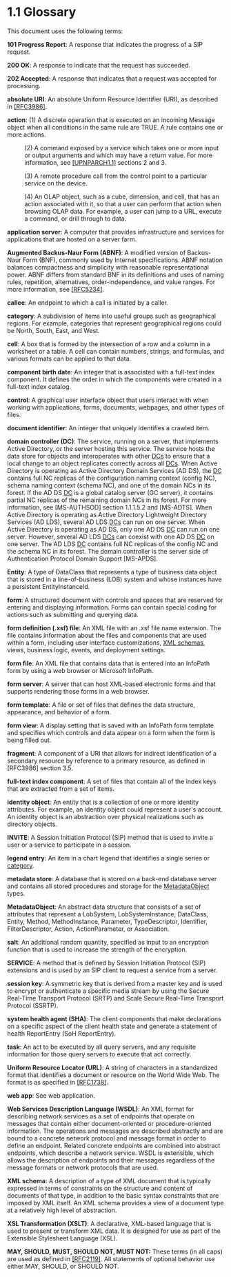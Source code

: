 <html dir="LTR" xmlns:mshelp="http://msdn.microsoft.com/mshelp" xmlns:ddue="http://ddue.schemas.microsoft.com/authoring/2003/5" xmlns:xlink="http://www.w3.org/1999/xlink" xmlns:tool="http://www.microsoft.com/tooltip">
 <body>
 <div id="header">
 <h1 class="heading">1.1 Glossary</h1>
 </div>
 <div id="mainSection">
 <div id="mainBody">
 <div id="allHistory" class="saveHistory"></div>
 <div id="sectionSection0" class="section" name="collapseableSection">
 

<p>This document uses the following terms:</p>

<p><a id="gt_ba472b15-c5d2-44f4-99dd-7fb9c5ceee66"><b>101 Progress Report</b>: A
response that indicates the progress of a SIP request.</a></p>

<p><a id="gt_d9c398c0-9009-4dc6-9340-36423671182b"><b>200 OK</b>: A response to
indicate that the request has succeeded.</a></p>

<p><a id="gt_f6843283-03bd-4e0c-8b71-19428a8b8575"><b>202 Accepted</b>: A response
that indicates that a request was accepted for processing.</a></p>

<p><a id="gt_a57a147f-1dc4-4cdf-932c-ea9a4be9ef0f"><b>absolute URI</b>: An absolute
Uniform Resource Identifier (URI), as described in </a><a href="https://go.microsoft.com/fwlink/?LinkId=90453">[RFC3986]</a>.</p>

<p><a id="gt_b178b6c0-7df9-4107-95ca-12c7f0b9900b"><b>action</b>: (1) A discrete
operation that is executed on an incoming Message object when all conditions in
the same rule are TRUE. A rule contains one or more actions.</a></p>

<dl>
<dd>
<p>(2) A command exposed by a
service which takes one or more input or output arguments and which may have a
return value. For more information, see <a href="https://go.microsoft.com/fwlink/?LinkId=166166">[UPNPARCH1.1]</a>
sections 2 and 3.</p>
</dd>
<dd>
<p>(3) A remote procedure call from
the control point to a particular service on the device.</p>
</dd>
<dd>
<p>(4) An OLAP object, such as a
cube, dimension, and cell, that has an action associated with it, so that a
user can perform that action when browsing OLAP data. For example, a user can
jump to a URL, execute a command, or drill through to data.</p>
</dd></dl>





<p><a id="gt_4a9218ba-0ee1-4ae9-ab68-52bd66eb4c9f"><b>application server</b>: A
computer that provides infrastructure and services for applications that are
hosted on a server farm.</a></p>

<p><a id="gt_24ddbbb4-b79e-4419-96ec-0fdd229c9ebf"><b>Augmented Backus-Naur Form
(ABNF)</b>: A modified version of Backus-Naur Form (BNF), commonly used by
Internet specifications. ABNF notation balances compactness and simplicity with
reasonable representational power. ABNF differs from standard BNF in its
definitions and uses of naming rules, repetition, alternatives,
order-independence, and value ranges. For more information, see </a><a href="https://go.microsoft.com/fwlink/?LinkId=123096">[RFC5234]</a>.</p>

<p><a id="gt_63989f3f-3d78-40e9-ad8c-bd6f122b8afb"><b>callee</b>: An endpoint to
which a call is initiated by a caller.</a></p>

<p><a id="gt_7d6acf13-ba4d-4a0a-930e-3eaee465c7f1"><b>category</b>: A subdivision
of items into useful groups such as geographical regions. For example,
categories that represent geographical regions could be North, South, East, and
West. </a></p>

<p><a id="gt_43d1e51e-4f26-493b-b7c9-e84e920d7461"><b>cell</b>: A box that is
formed by the intersection of a row and a column in a worksheet or a table. A
cell can contain numbers, strings, and formulas, and various formats can be
applied to that data.</a></p>

<p><a id="gt_4e6de273-4b78-4c0c-b812-69f4c8616510"><b>component birth date</b>: An
integer that is associated with a full-text index component. It defines the
order in which the components were created in a full-text index catalog.</a></p>

<p><a id="gt_3c89d16f-a826-4166-96ab-bf13e65b1a40"><b>control</b>: A graphical user
interface object that users interact with when working with applications,
forms, documents, webpages, and other types of files.</a></p>

<p><a id="gt_57833f30-88a2-4ab4-a07c-db88b9246f44"><b>document identifier</b>: An
integer that uniquely identifies a crawled item. </a></p>

<p><a id="gt_76a05049-3531-4abd-aec8-30e19954b4bd"><b>domain controller (DC)</b>:
The service, running on a server, that implements Active Directory, or the
server hosting this service. The service hosts the data store for objects and
interoperates with other </a><a href="f6104033-4e55-48ec-9da1-1b5b736b4dec.md#gt_76a05049-3531-4abd-aec8-30e19954b4bd">DCs</a>
to ensure that a local change to an object replicates correctly across all <a href="f6104033-4e55-48ec-9da1-1b5b736b4dec.md#gt_76a05049-3531-4abd-aec8-30e19954b4bd">DCs</a>. When Active Directory
is operating as Active Directory Domain Services (AD DS), the <a href="f6104033-4e55-48ec-9da1-1b5b736b4dec.md#gt_76a05049-3531-4abd-aec8-30e19954b4bd">DC</a> contains full NC replicas
of the configuration naming context (config NC), schema naming context (schema
NC), and one of the domain NCs in its forest. If the AD DS <a href="f6104033-4e55-48ec-9da1-1b5b736b4dec.md#gt_76a05049-3531-4abd-aec8-30e19954b4bd">DC</a> is a global catalog
server (GC server), it contains partial NC replicas of the remaining domain NCs
in its forest. For more information, see <mshelp:link keywords="953d700a-57cb-4cf7-b0c3-a64f34581cc9" tabindex="0">[MS-AUTHSOD]</mshelp:link>
section 1.1.1.5.2 and <mshelp:link keywords="d2435927-0999-4c62-8c6d-13ba31a52e1a" tabindex="0">[MS-ADTS]</mshelp:link>.
When Active Directory is operating as Active Directory Lightweight Directory
Services (AD LDS), several AD LDS <a href="f6104033-4e55-48ec-9da1-1b5b736b4dec.md#gt_76a05049-3531-4abd-aec8-30e19954b4bd">DCs</a> can run on one server.
When Active Directory is operating as AD DS, only one AD DS <a href="f6104033-4e55-48ec-9da1-1b5b736b4dec.md#gt_76a05049-3531-4abd-aec8-30e19954b4bd">DC</a> can run on one server.
However, several AD LDS <a href="f6104033-4e55-48ec-9da1-1b5b736b4dec.md#gt_76a05049-3531-4abd-aec8-30e19954b4bd">DCs</a>
can coexist with one AD DS <a href="f6104033-4e55-48ec-9da1-1b5b736b4dec.md#gt_76a05049-3531-4abd-aec8-30e19954b4bd">DC</a>
on one server. The AD LDS <a href="f6104033-4e55-48ec-9da1-1b5b736b4dec.md#gt_76a05049-3531-4abd-aec8-30e19954b4bd">DC</a>
contains full NC replicas of the config NC and the schema NC in its forest. The
domain controller is the server side of Authentication Protocol Domain Support <mshelp:link keywords="dd444344-fd7e-430e-b313-7e95ab9c338e" tabindex="0">[MS-APDS]</mshelp:link>.</p>

<p><a id="gt_6b53b132-5b85-4d98-9bc2-44413d48adcb"><b>Entity</b>: A type of
DataClass that represents a type of business data object that is stored in a
line-of-business (LOB) system and whose instances have a persistent
EntityInstanceId.</a></p>

<p><a id="gt_c7858bfa-d4d2-48a7-ac9c-d2e90fbe3590"><b>form</b>: A structured
document with controls and spaces that are reserved for entering and displaying
information. Forms can contain special coding for actions such as submitting
and querying data. </a></p>

<p><a id="gt_b55e5277-85be-4e84-9b9b-9b2fd48ef4a7"><b>form definition (.xsf) file</b>:
An XML file with an .xsf file name extension. The file contains information
about the files and components that are used within a form, including user
interface customizations, </a><a href="f6104033-4e55-48ec-9da1-1b5b736b4dec.md#gt_bd0ce6f9-c350-4900-827e-951265294067">XML
schemas</a>, views, business logic, events, and deployment settings.</p>

<p><a id="gt_b320841e-18ad-4661-9a11-7bd8afacd45c"><b>form file</b>: An XML file
that contains data that is entered into an InfoPath form by using a web browser
or Microsoft InfoPath.</a></p>

<p><a id="gt_edb0720e-f343-40c1-80fc-d140823178dc"><b>form server</b>: A server
that can host XML-based electronic forms and that supports rendering those
forms in a web browser.</a></p>

<p><a id="gt_2024af9c-9fcc-4e6d-b34a-14bfe53b62ca"><b>form template</b>: A file or
set of files that defines the data structure, appearance, and behavior of a
form.</a></p>

<p><a id="gt_07bd946b-cc1f-4b1c-8dad-855d7a5f26cd"><b>form view</b>: A display
setting that is saved with an InfoPath form template and specifies which
controls and data appear on a form when the form is being filled out.</a></p>

<p><a id="gt_45521cd4-b3e0-4639-bfe5-09e62f096dcf"><b>fragment</b>: A component of
a URI that allows for indirect identification of a secondary resource by
reference to a primary resource, as defined in [RFC3986] section 3.5.</a></p>

<p><a id="gt_b41cc3a9-1974-4f2b-8944-13f7f3c28303"><b>full-text index component</b>:
A set of files that contain all of the index keys that are extracted from a set
of items.</a></p>

<p><a id="gt_842ba808-97e0-4dbb-88b7-d340e049f9c5"><b>identity object</b>: An
entity that is a collection of one or more identity attributes. For example, an
identity object could represent a user's account. An identity object is an
abstraction over physical realizations such as directory objects.</a></p>

<p><a id="gt_d4b1b9b3-4b41-4686-aae0-afcd932693da"><b>INVITE</b>: A Session
Initiation Protocol (SIP) method that is used to invite a user or a service to
participate in a session.</a></p>

<p><a id="gt_6c27eb24-fb59-4bc8-8962-9cdac46a748e"><b>legend entry</b>: An item in
a chart legend that identifies a single series or </a><a href="f6104033-4e55-48ec-9da1-1b5b736b4dec.md#gt_7d6acf13-ba4d-4a0a-930e-3eaee465c7f1">category</a>.</p>

<p><a id="gt_8ac6b24b-d936-4a0e-84be-a8c05d399bbd"><b>metadata store</b>: A
database that is stored on a back-end database server and contains all stored
procedures and storage for the </a><a href="f6104033-4e55-48ec-9da1-1b5b736b4dec.md#gt_af8d1ae5-7903-4155-909c-5b5836d26c8c">MetadataObject</a> types.</p>

<p><a id="gt_af8d1ae5-7903-4155-909c-5b5836d26c8c"><b>MetadataObject</b>: An
abstract data structure that consists of a set of attributes that represent a
LobSystem, LobSystemInstance, DataClass, Entity, Method, MethodInstance,
Parameter, TypeDescriptor, Identifier, FilterDescriptor, Action,
ActionParameter, or Association.</a></p>

<p><a id="gt_1672c769-f184-404a-9575-e637fd3a43ed"><b>salt</b>: An additional
random quantity, specified as input to an encryption function that is used to
increase the strength of the encryption.</a></p>

<p><a id="gt_88cd4581-b933-4b21-968f-831b4acd681c"><b>SERVICE</b>: A method that is
defined by Session Initiation Protocol (SIP) extensions and is used by an SIP
client to request a service from a server.</a></p>

<p><a id="gt_4f67a585-fb00-4166-93e8-cf4abca8226d"><b>session key</b>: A symmetric
key that is derived from a master key and is used to encrypt or authenticate a
specific media stream by using the Secure Real-Time Transport Protocol (SRTP)
and Scale Secure Real-Time Transport Protocol (SSRTP).</a></p>

<p><a id="gt_c539c73e-560a-4ab8-a299-93cb642756a5"><b>system health agent (SHA)</b>:
The client components that make declarations on a specific aspect of the client
health state and generate a statement of health ReportEntry (SoH ReportEntry).</a></p>

<p><a id="gt_740b149e-e6b4-49f5-bc16-e03ff41def7f"><b>task</b>: An act to be
executed by all query servers, and any requisite information for those query
servers to execute that act correctly. </a></p>

<p><a id="gt_433a4fb7-ef84-46b0-ab65-905f5e3a80b1"><b>Uniform Resource Locator
(URL)</b>: A string of characters in a standardized format that identifies a
document or resource on the World Wide Web. The format is as specified in </a><a href="https://go.microsoft.com/fwlink/?LinkId=90287">[RFC1738]</a>.</p>

<p><a id="gt_a26b58c4-34f6-4760-a235-89e651467da5"><b>web app</b>: See web
application.</a></p>

<p><a id="gt_5a824664-0858-4b09-b852-83baf4584efa"><b>Web Services Description
Language (WSDL)</b>: An XML format for describing network services as a set of
endpoints that operate on messages that contain either document-oriented or
procedure-oriented information. The operations and messages are described
abstractly and are bound to a concrete network protocol and message format in
order to define an endpoint. Related concrete endpoints are combined into
abstract endpoints, which describe a network service. WSDL is extensible, which
allows the description of endpoints and their messages regardless of the
message formats or network protocols that are used.</a></p>

<p><a id="gt_bd0ce6f9-c350-4900-827e-951265294067"><b>XML schema</b>: A description
of a type of XML document that is typically expressed in terms of constraints
on the structure and content of documents of that type, in addition to the
basic syntax constraints that are imposed by XML itself. An XML schema provides
a view of a document type at a relatively high level of abstraction.</a></p>

<p><a id="gt_e7bdbc86-a7e4-4962-af23-67de95179400"><b>XSL Transformation (XSLT)</b>:
A declarative, XML-based language that is used to present or transform XML
data. It is designed for use as part of the Extensible Stylesheet Language
(XSL).</a></p>

<p><b>MAY,
SHOULD, MUST, SHOULD NOT, MUST NOT:</b> These terms (in all caps) are used as
defined in <a href="https://go.microsoft.com/fwlink/?LinkId=90317">[RFC2119]</a>.
All statements of optional behavior use either MAY, SHOULD, or SHOULD NOT.</p>


 </div>
 </div>
 </div>
 </body>
</html>